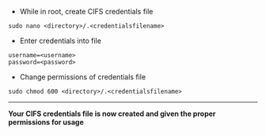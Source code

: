 * While in root, create CIFS credentials file
```
sudo nano <directory>/.<credentialsfilename>
```
* Enter credentials into file
```
username=<username>
password=<password>
```
* Change permissions of credentials file
```
sudo chmod 600 <directory>/.<credentialsfilename>
```
-----
**Your CIFS credentials file is now created and given the proper permissions for usage**
